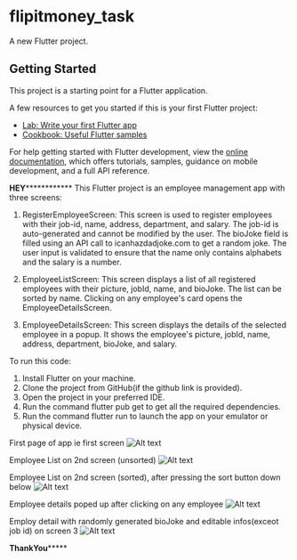 # flipitmoney_task

A new Flutter project.

## Getting Started

This project is a starting point for a Flutter application.

A few resources to get you started if this is your first Flutter project:

- [Lab: Write your first Flutter app](https://docs.flutter.dev/get-started/codelab)
- [Cookbook: Useful Flutter samples](https://docs.flutter.dev/cookbook)

For help getting started with Flutter development, view the
[online documentation](https://docs.flutter.dev/), which offers tutorials,
samples, guidance on mobile development, and a full API reference.

************HEY************************
This Flutter project is an employee management app with three screens:

1. RegisterEmployeeScreen: This screen is used to register employees with their job-id, name, address, department, and salary. The job-id is auto-generated and cannot be modified by the user. The bioJoke field is filled using an API call to icanhazdadjoke.com to get a random joke. The user input is validated to ensure that the name only contains alphabets and the salary is a number.

2. EmployeeListScreen: This screen displays a list of all registered employees with their picture, jobId, name, and bioJoke. The list can be sorted by name. Clicking on any employee's card opens the EmployeeDetailsScreen.

3. EmployeeDetailsScreen: This screen displays the details of the selected employee in a popup. It shows the employee's picture, jobId, name, address, department, bioJoke, and salary.

To run this code:

1. Install Flutter on your machine.
2. Clone the project from GitHub(if the github link is provided).
3. Open the project in your preferred IDE.
4. Run the command flutter pub get to get all the required dependencies.
5. Run the command flutter run to launch the app on your emulator or physical device.


First page of app ie first screen
![Alt text](../../Downloads/Screenshot_20230311-222246.png)

Employee List on 2nd screen (unsorted)
![Alt text](../../Downloads/Screenshot_20230311-222253.png)

Employee List on 2nd screen (sorted), after pressing the sort button down below
![Alt text](../../Downloads/Screenshot_20230311-222300%20(1).png)

Employee details poped up after clicking on any employee
![Alt text](../../Downloads/Screenshot_20230311-222304.png)

Employ detail with randomly generated bioJoke and editable infos(exceot job id) on screen 3
![Alt text](../../Downloads/Screenshot_20230311-222313.png)

**********ThankYou***************